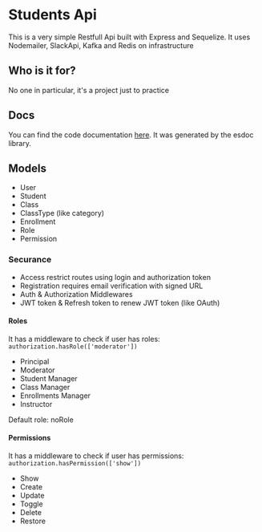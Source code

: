 # Students Api

This is a very simple Restfull Api built with Express and Sequelize. It uses Nodemailer, SlackApi, Kafka and Redis on infrastructure

## Who is it for?

No one in particular, it's a project just to practice

## Docs 

You can find the code documentation [here](https://hemelo.github.io/students-api/index.html). It was generated by the esdoc library.

## Models

- User
- Student 
- Class
- ClassType (like category)
- Enrollment 
- Role
- Permission

### Securance

- Access restrict routes using login and authorization token
- Registration requires email verification with signed URL 
- Auth & Authorization Middlewares
- JWT token & Refresh token to renew JWT token (like OAuth)

#### Roles 

It has a middleware to check if user has roles: `authorization.hasRole(['moderator'])`

- Principal
- Moderator
- Student Manager 
- Class Manager
- Enrollments Manager 
- Instructor

Default role: noRole 

#### Permissions 

It has a middleware to check if user has permissions: `authorization.hasPermission(['show'])`

- Show 
- Create
- Update
- Toggle
- Delete 
- Restore
